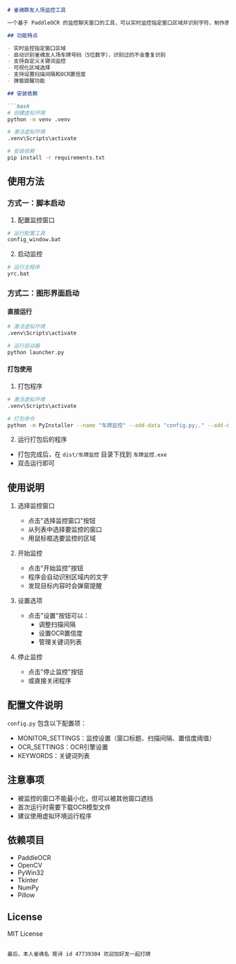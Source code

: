 

```markdown
# 雀魂群友人场监控工具

一个基于 PaddleOCR 的监控聊天窗口的工具，可以实时监控指定窗口区域并识别字符，制作原因是群友友人场车牌总是赶不上，写个脚本懒人化，不用一直盯着窗口。

## 功能特点

- 实时监控指定窗口区域
- 自动识别雀魂友人场车牌号码（5位数字），识别过的不会重复识别
- 支持自定义关键词监控
- 可视化区域选择
- 支持设置扫描间隔和OCR置信度
- 弹窗提醒功能

## 安装依赖

```bash
# 创建虚拟环境
python -m venv .venv

# 激活虚拟环境
.venv\Scripts\activate

# 安装依赖
pip install -r requirements.txt
```

## 使用方法

### 方式一：脚本启动

1. 配置监控窗口
```bash
# 运行配置工具
config_window.bat
```

2. 启动监控
```bash
# 运行主程序
yrc.bat
```

### 方式二：图形界面启动

#### 直接运行
```bash
# 激活虚拟环境
.venv\Scripts\activate

# 运行启动器
python launcher.py
```

#### 打包使用
1. 打包程序
```bash
# 激活虚拟环境
.venv\Scripts\activate

# 打包命令
python -m PyInstaller --name "车牌监控" --add-data "config.py;." --add-data "quehun.ico;." --add-data ".venv\Lib\site-packages\paddle\libs\*.dll;paddle\libs" --add-data ".venv\Lib\site-packages\paddleocr;paddleocr" --hidden-import paddleocr --hidden-import PIL --hidden-import cv2 --hidden-import win32gui --hidden-import win32ui --hidden-import win32con --hidden-import numpy --collect-all paddleocr --collect-all paddle --noconsole --icon=quehun.ico launcher.py
```

2. 运行打包后的程序
- 打包完成后，在 `dist/车牌监控` 目录下找到 `车牌监控.exe`
- 双击运行即可

## 使用说明

1. 选择监控窗口
   - 点击"选择监控窗口"按钮
   - 从列表中选择要监控的窗口
   - 用鼠标框选要监控的区域

2. 开始监控
   - 点击"开始监控"按钮
   - 程序会自动识别区域内的文字
   - 发现目标内容时会弹窗提醒

3. 设置选项
   - 点击"设置"按钮可以：
     - 调整扫描间隔
     - 设置OCR置信度
     - 管理关键词列表

4. 停止监控
   - 点击"停止监控"按钮
   - 或直接关闭程序

## 配置文件说明

`config.py` 包含以下配置项：
- MONITOR_SETTINGS：监控设置（窗口标题、扫描间隔、置信度阈值）
- OCR_SETTINGS：OCR引擎设置
- KEYWORDS：关键词列表

## 注意事项

- 被监控的窗口不能最小化，但可以被其他窗口遮挡
- 首次运行时需要下载OCR模型文件
- 建议使用虚拟环境运行程序

## 依赖项目

- PaddleOCR
- OpenCV
- PyWin32
- Tkinter
- NumPy
- Pillow

## License

MIT License

```

最后，本人雀魂名 筱诗 id 47739304 欢迎加好友一起打牌
